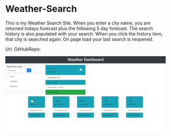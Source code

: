 # Weather-Search
This is my Weather Search Site.
When you enter a city name, you are returned todays forecast plus the following 5 day forecast.
The search history is also populated with your search.
When you click the history item, that city is searched again.
On page load your last search is reopened.

Url:
GitHubRepo:

 ![alt text](https://github.com/adumbcoder/Weather-Search/blob/main/images/deployedSite.jpg)
 
